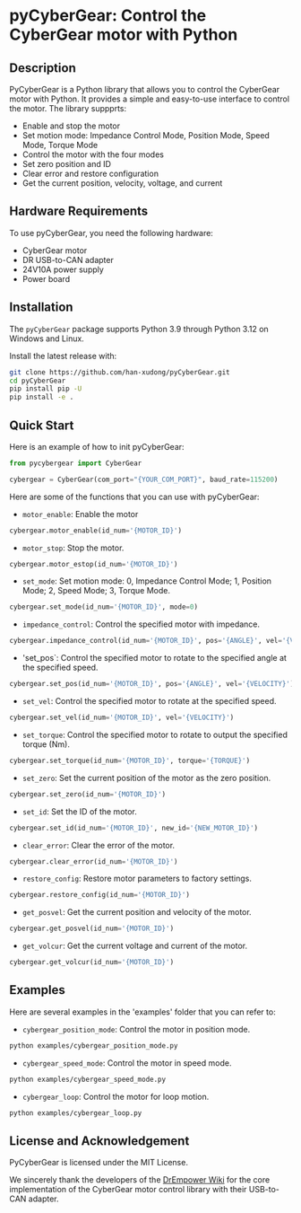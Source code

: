# pyCyberGear: Control the CyberGear motor with Python

## Description
PyCyberGear is a Python library that allows you to control the CyberGear motor with Python. It provides a simple and easy-to-use interface to control the motor. The library suppprts:
- Enable and stop the motor
- Set motion mode: Impedance Control Mode, Position Mode, Speed Mode, Torque Mode
- Control the motor with the four modes
- Set zero position and ID
- Clear error and restore configuration
- Get the current position, velocity, voltage, and current

## Hardware Requirements
To use pyCyberGear, you need the following hardware:
- CyberGear motor
- DR USB-to-CAN adapter
- 24V10A power supply
- Power board

## Installation
The `pyCyberGear` package supports Python 3.9 through Python 3.12 on Windows and Linux.

Install the latest release with:
```bash
git clone https://github.com/han-xudong/pyCyberGear.git
cd pyCyberGear
pip install pip -U
pip install -e .
```

## Quick Start
Here is an example of how to init pyCyberGear:
```python
from pycybergear import CyberGear

cybergear = CyberGear(com_port="{YOUR_COM_PORT}", baud_rate=115200)
```

Here are some of the functions that you can use with pyCyberGear:
- `motor_enable`: Enable the motor
```python
cybergear.motor_enable(id_num='{MOTOR_ID}')
```

- `motor_stop`: Stop the motor.
```python
cybergear.motor_estop(id_num='{MOTOR_ID}')
```

- `set_mode`: Set motion mode: 0, Impedance Control Mode; 1, Position Mode; 2, Speed Mode; 3, Torque Mode.
```python
cybergear.set_mode(id_num='{MOTOR_ID}', mode=0)
```

- `impedance_control`: Control the specified motor with impedance.
```python
cybergear.impedance_control(id_num='{MOTOR_ID}', pos='{ANGLE}', vel='{VELOCITY}', tff='{FEEDFORWARD_TORQUE}', kp='{PROPORTIONAL_GAIN}', kd='{DERIVATIVE_GAIN}')
```

- 'set_pos`: Control the specified motor to rotate to the specified angle at the specified speed.
```python
cybergear.set_pos(id_num='{MOTOR_ID}', pos='{ANGLE}', vel='{VELOCITY}')
```

- `set_vel`: Control the specified motor to rotate at the specified speed.
```python
cybergear.set_vel(id_num='{MOTOR_ID}', vel='{VELOCITY}')
```

- `set_torque`: Control the specified motor to rotate to output the specified torque (Nm).
```python
cybergear.set_torque(id_num='{MOTOR_ID}', torque='{TORQUE}')
```

- `set_zero`: Set the current position of the motor as the zero position.
```python
cybergear.set_zero(id_num='{MOTOR_ID}')
```

- `set_id`: Set the ID of the motor.
```python
cybergear.set_id(id_num='{MOTOR_ID}', new_id='{NEW_MOTOR_ID}')
```

- `clear_error`: Clear the error of the motor.
```python
cybergear.clear_error(id_num='{MOTOR_ID}')
```

- `restore_config`: Restore motor parameters to factory settings.
```python
cybergear.restore_config(id_num='{MOTOR_ID}')
```

- `get_posvel`: Get the current position and velocity of the motor.
```python
cybergear.get_posvel(id_num='{MOTOR_ID}')
```

- `get_volcur`: Get the current voltage and current of the motor.
```python
cybergear.get_volcur(id_num='{MOTOR_ID}')
```

## Examples
Here are several examples in the 'examples' folder that you can refer to:
- `cybergear_position_mode`: Control the motor in position mode.
```bash
python examples/cybergear_position_mode.py
```

- `cybergear_speed_mode`: Control the motor in speed mode.
```bash
python examples/cybergear_speed_mode.py
```

- `cybergear_loop`: Control the motor for loop motion.
```bash
python examples/cybergear_loop.py
```

## License and Acknowledgement
PyCyberGear is licensed under the MIT License.

We sincerely thank the developers of the [DrEmpower Wiki](https://github.com/DrRobotTech/drempower-wiki) for the core implementation of the CyberGear motor control library with their USB-to-CAN adapter.
